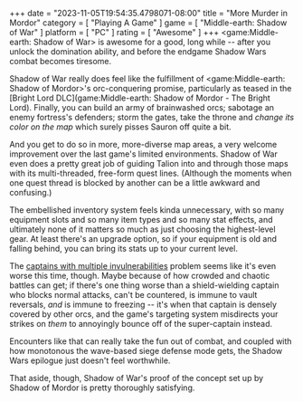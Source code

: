 +++
date = "2023-11-05T19:54:35.4798071-08:00"
title = "More Murder in Mordor"
category = [ "Playing A Game" ]
game = [ "Middle-earth: Shadow of War" ]
platform = [ "PC" ]
rating = [ "Awesome" ]
+++
<game:Middle-earth: Shadow of War> is awesome for a good, long while -- after you unlock the domination ability, and before the endgame Shadow Wars combat becomes tiresome.

Shadow of War really does feel like the fulfillment of <game:Middle-earth: Shadow of Mordor>'s orc-conquering promise, particularly as teased in the [Bright Lord DLC](game:Middle-earth: Shadow of Mordor - The Bright Lord).  Finally, you can build an army of brainwashed orcs; sabotage an enemy fortress's defenders; storm the gates, take the throne and *change its color on the map* which surely pisses Sauron off quite a bit.

And you get to do so in more, more-diverse map areas, a very welcome improvement over the last game's limited environments.  Shadow of War even does a pretty great job of guiding Talion into and through those maps with its multi-threaded, free-form quest lines.  (Although the moments when one quest thread is blocked by another can be a little awkward and confusing.)

The embellished inventory system feels kinda unnecessary, with so many equipment slots and so many item types and so many stat effects, and ultimately none of it matters so much as just choosing the highest-level gear.  At least there's an upgrade option, so if your equipment is old and falling behind, you can bring its stats up to your current level.

The [captains with multiple invulnerabilities](https://shadowofwar.fandom.com/wiki/Nemesis_Traits#Invulnerability_Strengths) problem seems like it's even worse this time, though.  Maybe because of how crowded and chaotic battles can get; if there's one thing worse than a shield-wielding captain who blocks normal attacks, can't be countered, is immune to vault reversals, *and* is immune to freezing -- it's when that captain is densely covered by other orcs, and the game's targeting system misdirects your strikes on *them* to annoyingly bounce off of the super-captain instead.

Encounters like that can really take the fun out of combat, and coupled with how monotonous the wave-based siege defense mode gets, the Shadow Wars epilogue just doesn't feel worthwhile.

That aside, though, Shadow of War's proof of the concept set up by Shadow of Mordor is pretty thoroughly satisfying.
